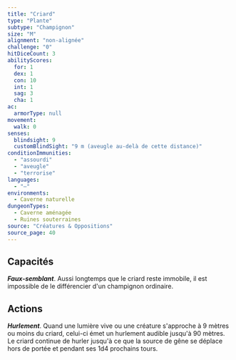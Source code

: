 ```yaml
---
title: "Criard"
type: "Plante"
subtype: "Champignon"
size: "M"
alignment: "non-alignée"
challenge: "0"
hitDiceCount: 3
abilityScores:
  for: 1
  dex: 1
  con: 10
  int: 1
  sag: 3
  cha: 1
ac:
  armorType: null
movement:
  walk: 0
senses:
  blindsight: 9
  customBlindSight: "9 m (aveugle au-delà de cette distance)"
conditionImmunities:
  - "assourdi"
  - "aveugle"
  - "terrorise"
languages:
  - "—"
environments:
  - Caverne naturelle
dungeonTypes:
  - Caverne aménagée
  - Ruines souterraines
source: "Créatures & Oppositions"
source_page: 40
---
```

## Capacités
_**Faux-semblant**_. Aussi longtemps que le criard reste immobile, il est impossible de le différencier d'un champignon ordinaire.

## Actions
_**Hurlement**_. Quand une lumière vive ou une créature s'approche à 9 mètres ou moins du criard, celui-ci émet un hurlement audible jusqu'à 90 mètres. Le criard continue de hurler jusqu'à ce que la source de gêne se déplace hors de portée et pendant ses 1d4 prochains tours.

